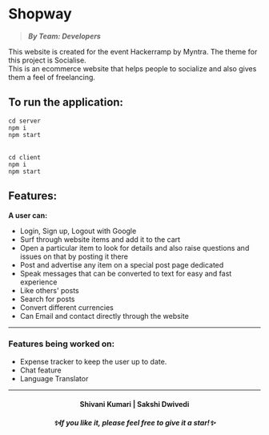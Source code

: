 # Shopway
>***By Team: Developers***

This website is created for the event Hackerramp by Myntra. The theme for this project is Socialise. <br />
This is an ecommerce website that helps people to socialize and also gives them a feel of freelancing. 

## To run the application:

`cd server` <br />
`npm i` <br />
`npm start`<br /><br />

`cd client` <br />
`npm i` <br />
`npm start`

## Features:

**A user can:** <br />
- Login, Sign up, Logout with Google<br />
- Surf through website items and add it to the cart <br />
- Open a particular item to look for details and also raise questions and issues on that by posting it there  <br />
- Post and advertise any item on a special post page dedicated  <br />
- Speak messages that can be converted to text for easy and fast experience  <br />
- Like others' posts  <br />
- Search for posts  <br />
- Convert different currencies  <br />
- Can Email and contact directly through the website

---

### Features being worked on:
- Expense tracker to keep the user up to date.<br />
- Chat feature <br/>
- Language Translator <br />

---
<h4 align="center">Shivani Kumari | Sakshi Dwivedi
<h5 align="center">✨If you like it, please feel free to give it a star!✨</h5>
